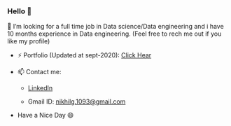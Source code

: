 ### Hello 👋

🤔 I’m looking for a full time job in Data science/Data engineering and i have 10 months experience in Data engineering. (Feel free to rech me out if you like my profile)




- ⚡ Portfolio (Updated at sept-2020): [Click Hear](https://portfolio--nikhil.herokuapp.com/)

- 📫 Contact me: 
    * [LinkedIn](https://www.linkedin.com/in/nikhil-g-207652165/)

    * Gmail ID: nikhilg.1093@gmail.com 


- Have a Nice Day 😄 

